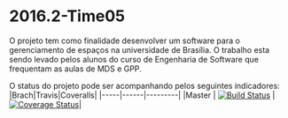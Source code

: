 # 2016.2-Time05
O projeto tem como finalidade desenvolver um software para o gerenciamento
de espaços na universidade de Brasília. O trabalho esta sendo levado pelos
alunos do curso de Engenharia de Software que frequentam as aulas de
MDS e GPP.

O status do projeto pode ser acompanhando pelos seguintes indicadores:
|Brach|Travis|Coveralls|
|-----|------|---------|
|Master | [![Build Status](https://travis-ci.org/fga-gpp-mds/2016.2-SAS_FGA.svg?branch=master)](https://travis-ci.org/fga-gpp-mds/2016.2-SAS_FGA) | [![Coverage Status](https://coveralls.io/repos/github/fga-gpp-mds/2016.2-SAS_FGA/badge.svg?branch=master)](https://coveralls.io/github/fga-gpp-mds/2016.2-SAS_FGA?branch=master)|
